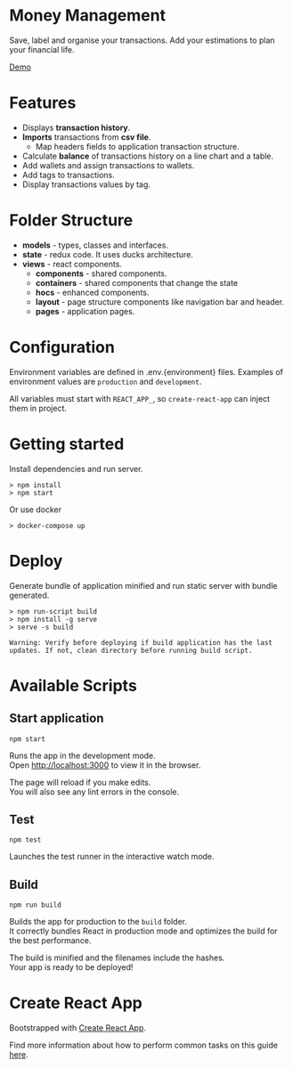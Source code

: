 # Money Management
Save, label and organise your transactions. Add your estimations to plan your financial life.

[Demo](https://mmanagement.herokuapp.com/)

# Features

- Displays **transaction history**.
- **Imports** transactions from **csv file**.
  - Map headers fields to application transaction structure.
- Calculate **balance** of transactions history on a line chart and a table.
- Add wallets and assign transactions to wallets.
- Add tags to transactions.
- Display transactions values by tag.

# Folder Structure

- **models** - types, classes and interfaces.
- **state** - redux code. It uses ducks architecture.
- **views** - react components.
  - **components** - shared components.
  - **containers** - shared components that change the state
  - **hocs** - enhanced components.
  - **layout** - page structure components like navigation bar and header.
  - **pages** - application pages.

# Configuration

Environment variables are defined in .env.{environment} files. Examples of environment values are `production` and `development`.

All variables must start with `REACT_APP_`, so `create-react-app` can inject them in project.

# Getting started

Install dependencies and run server.

```
> npm install
> npm start
```

Or use docker

```
> docker-compose up
```

# Deploy

Generate bundle of application minified and run static server with bundle generated.

```
> npm run-script build
> npm install -g serve
> serve -s build
```

`Warning: Verify before deploying if build application has the last updates. If not, clean directory before running build script.`

# Available Scripts

## Start application

`npm start`

Runs the app in the development mode.<br>
Open [http://localhost:3000](http://localhost:3000) to view it in the browser.

The page will reload if you make edits.<br>
You will also see any lint errors in the console.

## Test

`npm test`

Launches the test runner in the interactive watch mode.<br>
<!-- See the section about [running tests](#running-tests) for more information. -->

## Build

`npm run build`

Builds the app for production to the `build` folder.<br>
It correctly bundles React in production mode and optimizes the build for the best performance.

The build is minified and the filenames include the hashes.<br>
Your app is ready to be deployed!

# Create React App

Bootstrapped with [Create React App](https://github.com/facebookincubator/create-react-app).

Find more information about how to perform common tasks on this guide [here](https://github.com/facebookincubator/create-react-app/blob/master/packages/react-scripts/template/README.md).
